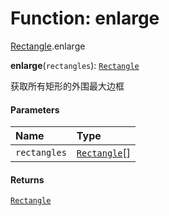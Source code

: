 # Function: enlarge

[Rectangle](/auto-docs/editor/modules/Rectangle.md).enlarge

**enlarge**(`rectangles`): [`Rectangle`](/auto-docs/editor/classes/Rectangle-1.md)

获取所有矩形的外围最大边框

#### Parameters

| Name | Type |
| :------ | :------ |
| `rectangles` | [`Rectangle`](/auto-docs/editor/classes/Rectangle-1.md)\[] |

#### Returns

[`Rectangle`](/auto-docs/editor/classes/Rectangle-1.md)
